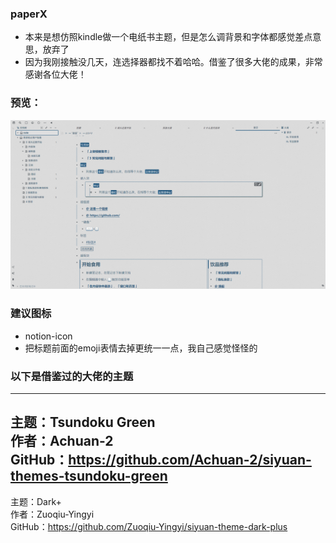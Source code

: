 ### paperX
* 本来是想仿照kindle做一个电纸书主题，但是怎么调背景和字体都感觉差点意思，放弃了
* 因为我刚接触没几天，连选择器都找不着哈哈。借鉴了很多大佬的成果，非常感谢各位大佬！
### 预览：
![preview](./preview.png)
### 建议图标
* notion-icon
* 把标题前面的emoji表情去掉更统一一点，我自己感觉怪怪的
### 以下是借鉴过的大佬的主题
---
主题：Tsundoku Green <br>
作者：Achuan-2 <br>
GitHub：https://github.com/Achuan-2/siyuan-themes-tsundoku-green <br>
---
主题：Dark+ <br>
作者：Zuoqiu-Yingyi <br>
GitHub：https://github.com/Zuoqiu-Yingyi/siyuan-theme-dark-plus <br>

